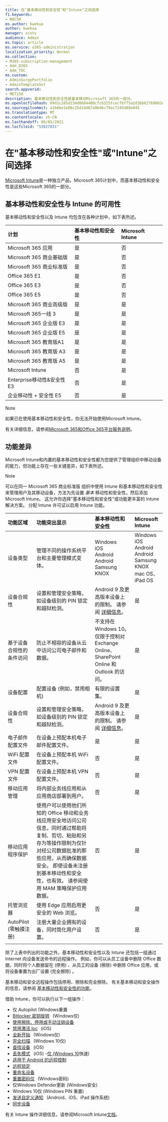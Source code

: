 ```yaml
---
title: 在"基本移动性和安全性"和"Intune"之间选择
f1.keywords:
- NOCSH
ms.author: kwekua
author: kwekua
manager: scotv
audience: Admin
ms.topic: article
ms.service: o365-administration
localization_priority: Normal
ms.collection:
- M365-subscription-management
- Adm_O365
- Adm_TOC
ms.custom:
- AdminSurgePortfolio
- AdminTemplateSet
search.appverid:
- MET150
description: 基本移动性和安全性是基本移动Microsoft 365的一部分。
ms.openlocfilehash: 69d1c285d234d0884400cfc6325fcecfbff5a2d3bb62769682ec974b53a85f7e
ms.sourcegitcommit: a1b66e1e80c25d14d67a9b46c79ec7245d88e045
ms.translationtype: MT
ms.contentlocale: zh-CN
ms.lasthandoff: 08/05/2021
ms.locfileid: "53827031"
---
```

# <a name="choose-between-basic-mobility-and-security-or-intune"></a>在"基本移动性和安全性"或"Intune"之间选择

[Microsoft Intune](/mem/intune/)是一种独立产品，Microsoft 365计划中，而基本移动性和安全性是这些Microsoft 365的一部分。

 ## <a name="availability-of-basic-mobility-and-security-and-intune"></a>基本移动性和安全性与 Intune 的可用性

基本移动性和安全性以及 Intune 均包含在各种计划中，如下表所述。

| 计划 | 基本移动性和安全性 | Microsoft Intune |
|:-----|:-----|:-----|
|Microsoft 365 应用|是|否|
|Microsoft 365 商业基础版|是|否|
|Microsoft 365 商业标准版|是|否|
|Office 365 E1 |是|否|
|Office 365 E3 |是|否|
|Office 365 E5 |是|否|
|Microsoft 365 商业高级版 |是|是|
|Microsoft 365一线 3 |是|是|
|Microsoft 365 企业版 E3 |是|是|
|Microsoft 365 企业版 E5 |是|是|
|Microsoft 365 教育版A1 |是|是|
|Microsoft 365 教育版 A3 |是|是|
|Microsoft 365 教育版 A5 |是|是|
|Microsoft Intune |否|是|
|Enterprise移动性&安全性 E3 |否|是|
|企业移动性 + 安全性 E5 |否|是|

> [!NOTE]
> 如果已在使用基本移动性和安全性，你无法开始使用Microsoft Intune。

 有关详细信息，请参阅[Microsoft 365和Office 365平台服务说明](/office365/servicedescriptions/office-365-platform-service-description/office-365-platform-service-description)。

## <a name="differences-in-capabilities"></a>功能差异

Microsoft Intune和内置的基本移动性和安全性都为您提供了管理组织中移动设备的能力，但功能上存在一些关键差异，如下表所述。

> [!NOTE]
> 可以在同一 Microsoft 365 商业标准版 组织中使用 Intune 和基本移动性和安全性来管理用户及其移动设备，方法为先设置 *基本* 移动性和安全性，然后添加Microsoft Intune。 这允许你选择"基本移动性和安全性"或功能更丰富的 Intune 解决方案。 分配 Intune 许可证以启用 Intune 功能。

| 功能区域 | 功能突出显示 | 基本移动性和安全性 | Microsoft Intune |
|:-----|:-----|:-----|:-----|
|设备类型|管理不同的操作系统平台和主要管理模式变体。 |Windows<br/>iOS<br/>Android<br/>Android Samsung KNOX<br/>|Windows<br/>iOS<br/>Android<br/>Android Samsung KNOX<br/>mac OS、iPad OS|
|设备合规性|设置和管理安全策略，如设备级别的 PIN 锁定和越狱检测。 |Android 9 及更高版本设备上的限制。 请参阅 [详细信息](capabilities.md)。 |是|
|基于设备合规性的条件访问 |防止不相容的设备从云中访问公司电子邮件和数据。 |不支持在Windows 10。<br/>仅限于控制对 Exchange Online、SharePoint Online 和 Outlook 的访问。 |是 |
|设备配置  |配置设备 (例如，禁用相机) |有限的设置集。|是|
|设备合规性  |设置和管理安全策略，如设备级别的 PIN 锁定和越狱检测。 |Android 9 及更高版本设备上的限制。 请参阅 [详细信息](capabilities.md)。 |是|
|电子邮件配置文件  |在设备上预配本机电子邮件配置文件。 |是|是|
|WiFi 配置文件 |在设备上预配本机 WiFi 配置文件。 |否|是|
|VPN 配置文件 |在设备上预配本机 VPN 配置文件。 |否|是|
|移动应用管理  |将内部业务线应用和从应用商店部署到用户。 |否|是|
|移动应用程序保护  |使用户可以使用他们所知的 Office 移动和业务线应用安全地访问公司信息，同时通过帮助将复制、剪切、粘贴和另存为等操作限制为仅针对经公司数据批准的那些应用，从而确保数据安全。 即使设备未注册到基本移动性和安全性，也有效。 请参阅使用 MAM 策略保护应用数据。 |否|是|
|托管浏览器  |使用 Edge 应用启用更安全的 Web 浏览。 |否|是|
|AutoPilot (零触摸注册)  |注册大量企业拥有的设备，同时简化用户设置。 |否|是|
|||

除了上表中列出的功能之外，基本移动性和安全性以及 Intune 还包括一组通过 Internet 向设备发送命令的远程操作。 例如，你可以从员工设备中删除 Office 数据，同时将个人数据留在 (停用) 、从员工的设备 (擦除) 中删除 Office 应用，或将设备重置为出厂设置 (完全擦除) 。

基本移动和安全远程操作包括停用、擦除和完全擦除。 有关基本移动和安全操作的信息，请参阅 [基本移动性和安全性的功能](capabilities.md)。

借助 Intune，你可以执行以下一组操作：

-   仅 Autopilot (Windows重置
-  [Bitlocker 密钥旋转](/mem/intune/protect/encrypt-devices#rotate-bitlocker-recovery-keys)   (Windows仅) 
-  [使用擦除、停用或手动注销设备](/mem/intune/remote-actions/devices-wipe#delete-devices-from-the-intune-portal)
-  [禁用激活 loc](/mem/intune/remote-actions/device-activation-lock-disable)   (iOS) 
-  [全新开始](/mem/intune/remote-actions/device-fresh-start)   (Windows仅) 
- [完全扫描](/mem/intune/configuration/device-restrictions-windows-10#microsoft-defender-antivirus)   (Windows 10仅) 
- [查找设备](/mem/intune/remote-actions/device-locate)   (iOS) 
- [丢失模式](/mem/intune/remote-actions/device-lost-mode)   (iOS) -[仅 (Windows 10](/mem/intune/configuration/device-restrictions-windows-10#microsoft-defender-antivirus)快速) 
- [适用于 Android 的远程控制](/mem/intune/remote-actions/teamviewer-support)
- [远程锁定](/mem/intune/remote-actions/device-remote-lock)
- [重命名设备](/mem/intune/remote-actions/device-rename)
-  [重置密码](/mem/intune/remote-actions/device-passcode-reset)[仅](/mem/intune/remote-actions/device-restart)   (Windows密码) 
-  仅Windows Defender更新 (Windows安全) 
-  Windows 10仅 (Windows PIN 重置) 
-  [发送自定义通知](/mem/intune/remote-actions/custom-notifications#send-a-custom-notification-to-a-single-device)   (Android、iOS、iPad 操作系统) 
-  [同步设备](/mem/intune/remote-actions/device-sync)

有关 Intune 操作详细信息，请参阅Microsoft Intune[文档](/mem/intune/)。